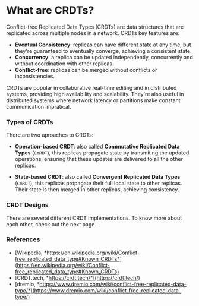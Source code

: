 # What are CRDTs?

Conflict-free Replicated Data Types (CRDTs) are data structures that are replicated across multiple nodes in a network. CRDTs key features are:

- **Eventual Consistency**: replicas can have different state at any time, but they're guaranteed to eventually converge, achieving a consistent state.
- **Concurrency**: a replica can be updated independently, concurrently and without coordination with other replicas.
- **Conflict-free**: replicas can be merged without conflicts or inconsistencies.

CRDTs are popular in collaborative real-time editing and in distributed systems, providing high availability and scalability. They're also useful in distributed systems where network latency or partitions make constant communication impratical.

### Types of CRDTs

There are two aproaches to CRDTs:

- **Operation-based CRDT**: also called **Commutative Replicated Data Types** (`CmRDT`), this replicas propagate state by transmiting the updated operations, ensuring that these updates are delivered to all the other replicas.

- **State-based CRDT**: also called **Convergent Replicated Data Types** (`CmRDT`), this replicas propagate their full local state to other replicas. Their state is then merged in other replicas, achieving consistency.

### CRDT Designs

There are several different CRDT implementations. To know more about each other, check out the next page.

### References

- [Wikipedia, *https://en.wikipedia.org/wiki/Conflict-free_replicated_data_type#Known_CRDTs*](https://en.wikipedia.org/wiki/Conflict-free_replicated_data_type#Known_CRDTs)
- [CRDT.tech, *https://crdt.tech/*](https://crdt.tech/)
- [dremio, *https://www.dremio.com/wiki/conflict-free-replicated-data-type/*](https://www.dremio.com/wiki/conflict-free-replicated-data-type/)